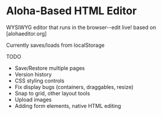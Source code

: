 Aloha-Based HTML Editor
=======================

WYSIWYG editor that runs in the browser--edit live!
based on [alohaeditor.org]

Currently saves/loads from localStorage

TODO

  * Save/Restore multiple pages
  * Version history
  * CSS styling controls
  * Fix display bugs (containers, draggables, resize)
  * Snap to grid, other layout tools
  * Upload images
  * Adding form elements, native HTML editing